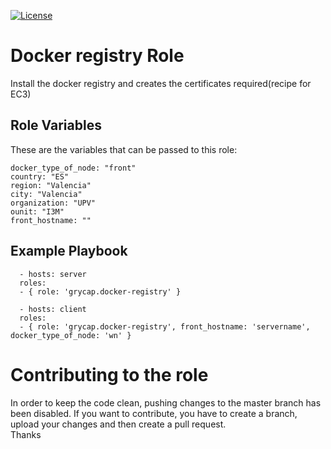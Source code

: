 [![License](https://img.shields.io/badge/license-Apache%202-blue.svg)](https://www.apache.org/licenses/LICENSE-2.0)

Docker registry  Role
===================

Install the docker registry and creates the certificates required(recipe for EC3)

Role Variables
--------------

These are the variables that can be passed to this role:

	docker_type_of_node: "front"
	country: "ES"
	region: "Valencia"
	city: "Valencia"
	organization: "UPV"
	ounit: "I3M"
	front_hostname: ""

Example Playbook
----------------
```
  - hosts: server
  roles:
  - { role: 'grycap.docker-registry' }
```
```
  - hosts: client
  roles:
  - { role: 'grycap.docker-registry', front_hostname: 'servername', docker_type_of_node: 'wn' }
```

Contributing to the role
========================
In order to keep the code clean, pushing changes to the master branch has been disabled. If you want to contribute, you have to create a branch, upload your changes and then create a pull request.  
Thanks
